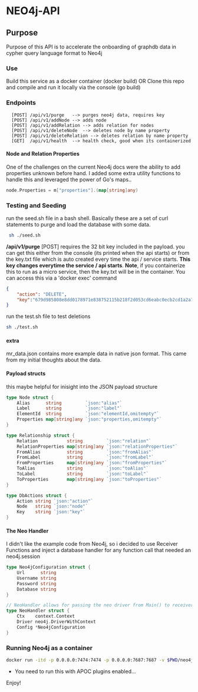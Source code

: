
# NEO4j-API
## Purpose
Purpose of this API is to accelerate the onboarding of graphdb data in cypher query language format to Neo4j


### Use
Build this service as a docker container (docker build)
OR
Clone this repo and compile and run it locally via the console (go build)

### Endpoints
```console
  [POST] /api/v1/purge   --> purges neo4j data, requires key
  [POST] /api/v1/addNode --> adds node
  [POST] /api/v1/addRelation --> adds relation for nodes
  [POST] /api/v1/deleteNode  --> deletes node by name property
  [POST] /api/v1/deleteRelation --> deletes relation by name property
  [GET]  /api/v1/health  --> health check, good when its containerized
  ```

  #### Node and Relation Properties
  One of the challenges on the current Neo4j docs were the ability to add properties unknown before hand. I added some extra utility functions to handle this and leveraged the power of Go's maps..
  ```go
  node.Properties = m["properties"].(map[string]any)
  ```
### Testing and Seeding
 run the seed.sh file in a bash shell. Basically these are a set of curl statements to purge and load the database with some data. 
 ```bash
  sh ./seed.sh
  ```
  **/api/v1/purge** [POST] requires the 32 bit key included in the payload. you can get this either from the console (its printed when the api starts) or from the key.txt file which is auto created every time the api / service starts. **This key changes everytime the service / api starts**.
  **Note**, if you containerize this to run as a micro service, then the key.txt will be in the container. You can access this via a 'docker exec' command
```json 
{
    "action": "DELETE",
    "key":"679d985808e8dd0178971e838752115b218f2d053cd6eabc0ecb2cd1a2a781bc"
}
```

run the test.sh file to test deletions
```bash
sh ./test.sh
```
#### extra
mr_data.json contains more example data in native json format. This came from my initial thoughts about the data.

#### Payload structs
this maybe helpful for inisight into the JSON payload structure
```go
type Node struct {
	Alias      string         `json:"alias"`
	Label      string         `json:"label"`
	ElementId  string         `json:"elementId,omitempty"`
	Properties map[string]any `json:"properties,omitempty"`
}

type Relationship struct {
	Relation           string         `json:"relation"`
	RelationProperties map[string]any `json:"relationProperties"`
	FromAlias          string         `json:"fromAlias"`
	FromLabel          string         `json:"fromLabel"`
	FromProperties     map[string]any `json:"fromProperties"`
	ToAlias            string         `json:"toAlias"`
	ToLabel            string         `json:"toLabel"`
	ToProperties       map[string]any `json:"toProperties"`
}

type DbActions struct {
	Action string `json:"action"`
	Node   string `json:"node"`
	Key    string `json:"key"`
}
```
#### The Neo Handler
I didn't like the example code from Neo4j, so i decided to use Receiver Functions and inject a database handler for any function call that needed an neo4j.session
```go
type Neo4jConfiguration struct {
	Url      string
	Username string
	Password string
	Database string
}

// NeoHandler allows for passing the neo driver from Main() to receiver functions for calling Neo4j sessions..
type NeoHandler struct {
	Ctx    context.Context
	Driver neo4j.DriverWithContext
	Config *Neo4jConfiguration
}
``` 


### Running Neo4j as a container
```bash
docker run -itd -p 0.0.0.0:7474:7474 -p 0.0.0.0:7687:7687 -v $PWD/neo4j-data:/data -v $PWD/neo4j-plugins:/plugins --name neo4j-apoc -e NEO4J_apoc_export_file_enabled=true -e NEO4J_apoc_import_file_enabled=true -e NEO4J_apoc_import_file_use__neo4j__config=true -e NEO4JLABS_PLUGINS=\[\"apoc\"\] neo4j:latest
```
- You need to run this with APOC plugins enabled...

Enjoy!